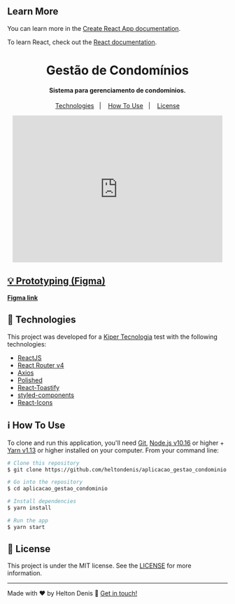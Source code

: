 
## Learn More
You can learn more in the [Create React App documentation](https://facebook.github.io/create-react-app/docs/getting-started).

To learn React, check out the [React documentation](https://reactjs.org/).

<h1 align="center">
    Gestão de Condomínios
</h1>

<h4 align="center">
  Sistema para gerenciamento de condomínios.
</h4>
<p align="center">

<p align="center">
  <a href="#rocket-technologies">Technologies</a>&nbsp;&nbsp;&nbsp;|&nbsp;&nbsp;&nbsp;
  <a href="#information_source-how-to-use">How To Use</a>&nbsp;&nbsp;&nbsp;|&nbsp;&nbsp;&nbsp;
  <a href="#memo-license">License</a>
</p>


<p align="center">
 <iframe src="https://giphy.com/embed/h7WoSIWDD2wcLxDXfh" width="480" height="335" frameBorder="0" class="giphy-embed" allowFullScreen></iframe><p><a href="https://giphy.com/gifs/h7WoSIWDD2wcLxDXfh"></p>
</p>

## :bulb: Prototyping (Figma)
<a href="https://www.figma.com/file/7eatKeJ65t180zxoBjwmvn/Gest%C3%A3o-de-condom%C3%ADnio?node-id=0%3A1"><b>Figma link</b></a> 

## :rocket: Technologies
This project was developed for a [Kiper Tecnologia](https://kiper.com.br/) test with the following technologies:

-  [ReactJS](https://reactjs.org/)
-  [React Router v4](https://github.com/ReactTraining/react-router)
-  [Axios](https://github.com/axios/axios)
-  [Polished](https://polished.js.org/)
-  [React-Toastify](https://fkhadra.github.io/react-toastify/)
-  [styled-components](https://www.styled-components.com/)
-  [React-Icons](https://react-icons.netlify.com/)

## :information_source: How To Use

To clone and run this application, you'll need [Git](https://git-scm.com), [Node.js v10.16][nodejs] or higher + [Yarn v1.13][yarn] or higher installed on your computer. From your command line:

```bash
# Clone this repository
$ git clone https://github.com/heltondenis/aplicacao_gestao_condominio.git

# Go into the repository
$ cd aplicacao_gestao_condominio

# Install dependencies
$ yarn install

# Run the app
$ yarn start
```

## :memo: License
This project is under the MIT license. See the [LICENSE](https://github.com/lukemorales/react-rocketshoes/blob/master/LICENSE) for more information.

---

Made with ♥ by Helton Denis :wave: [Get in touch!](https://www.linkedin.com/in/helton-denis-souza-78841093/)

[nodejs]: https://nodejs.org/
[yarn]: https://yarnpkg.com/
[vc]: https://code.visualstudio.com/
[vceditconfig]: https://marketplace.visualstudio.com/items?itemName=EditorConfig.EditorConfig
[vceslint]: https://marketplace.visualstudio.com/items?itemName=dbaeumer.vscode-eslint